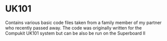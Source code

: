 # UK101
Contains various basic code files taken from a family member of my partner who recently passed away. The code was originally written for the Compukit UK101 system but can be also be run on the Superboard II

